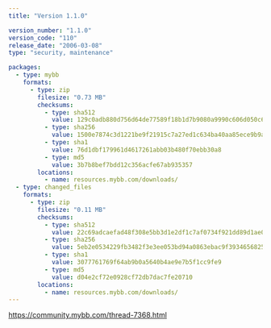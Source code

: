 ```yaml
---
title: "Version 1.1.0"

version_number: "1.1.0"
version_code: "110"
release_date: "2006-03-08"
type: "security, maintenance"

packages:
  - type: mybb
    formats:
      - type: zip
        filesize: "0.73 MB"
        checksums:
          - type: sha512
            value: 129c0adb880d756d64de77589f18b1d7b9080a9990c606d050c660d9ce60e1c2bfbb1070927de05a18414ff67e8962aac3314122a87defb3adada92eb662f9a9
          - type: sha256
            value: 1500e7874c3d1221be9f21915c7a27ed1c634ba40aa85ece9b9a2086bedba5ab
          - type: sha1
            value: 76d1dbf179961d4617261abb03b480f70ebb30a8
          - type: md5
            value: 3b7b8bef7bdd12c356acfe67ab935357
        locations:
          - name: resources.mybb.com/downloads/
  - type: changed_files
    formats:
      - type: zip
        filesize: "0.11 MB"
        checksums:
          - type: sha512
            value: 22c69adcaefad48f308e5bb3d1e2df1c7af0734f921dd89d1ae0a9bcd9ed4ec36a9218ad79bedb44f097fcd42709d025c08685b6a4be156375b6211c53a6c8ac
          - type: sha256
            value: 5eb2e0534229fb3482f3e3ee053bd94a0863ebac9f39346568253822eb76d950
          - type: sha1
            value: 3077761769f64ab9b0a5640b4ae9e7b5f1cc9fe9
          - type: md5
            value: d04e2cf72e0928cf72db7dac7fe20710
        locations:
          - name: resources.mybb.com/downloads/
---
```


<https://community.mybb.com/thread-7368.html>

